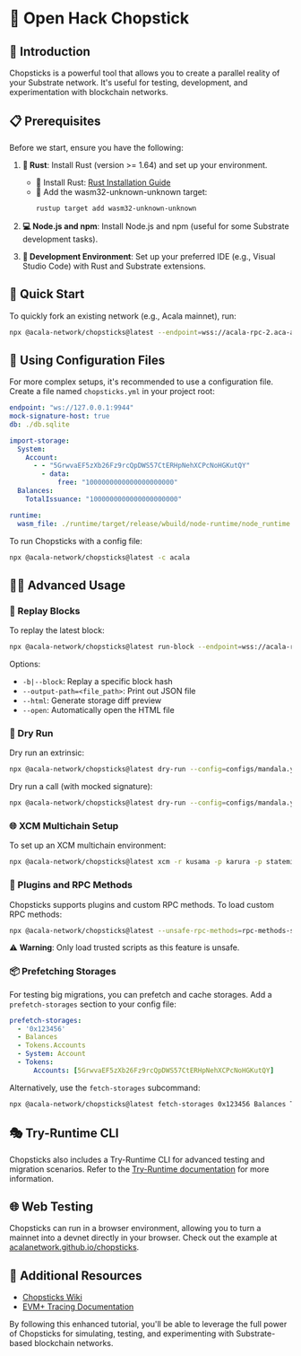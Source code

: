 # 🥢 Open Hack Chopstick

## 📝 Introduction

Chopsticks is a powerful tool that allows you to create a parallel reality of your Substrate network. It's useful for testing, development, and experimentation with blockchain networks.

## 📋 Prerequisites

Before we start, ensure you have the following:

1. **🦀 Rust**: Install Rust (version >= 1.64) and set up your environment.
   - 🔧 Install Rust: [Rust Installation Guide](https://www.rust-lang.org/tools/install)
   - 🎯 Add the wasm32-unknown-unknown target:
     ```bash
     rustup target add wasm32-unknown-unknown
     ```

2. **💻 Node.js and npm**: Install Node.js and npm (useful for some Substrate development tasks).

3. **🧰 Development Environment**: Set up your preferred IDE (e.g., Visual Studio Code) with Rust and Substrate extensions.

## 🚀 Quick Start

To quickly fork an existing network (e.g., Acala mainnet), run:

```bash
npx @acala-network/chopsticks@latest --endpoint=wss://acala-rpc-2.aca-api.network/ws
```

## 📁 Using Configuration Files

For more complex setups, it's recommended to use a configuration file. Create a file named `chopsticks.yml` in your project root:

```yaml
endpoint: "ws://127.0.0.1:9944"
mock-signature-host: true
db: ./db.sqlite

import-storage:
  System:
    Account:
      - - "5GrwvaEF5zXb26Fz9rcQpDWS57CtERHpNehXCPcNoHGKutQY"
        - data:
            free: "1000000000000000000000"
  Balances:
    TotalIssuance: "1000000000000000000000"

runtime:
  wasm_file: ./runtime/target/release/wbuild/node-runtime/node_runtime.wasm
```

To run Chopsticks with a config file:

```bash
npx @acala-network/chopsticks@latest -c acala
```

## 🏃‍♂️ Advanced Usage

### 🔄 Replay Blocks

To replay the latest block:

```bash
npx @acala-network/chopsticks@latest run-block --endpoint=wss://acala-rpc-2.aca-api.network/ws
```

Options:
- `-b|--block`: Replay a specific block hash
- `--output-path=<file_path>`: Print out JSON file
- `--html`: Generate storage diff preview
- `--open`: Automatically open the HTML file

### 🧪 Dry Run

Dry run an extrinsic:

```bash
npx @acala-network/chopsticks@latest dry-run --config=configs/mandala.yml --html --open --extrinsic=0x...
```

Dry run a call (with mocked signature):

```bash
npx @acala-network/chopsticks@latest dry-run --config=configs/mandala.yml --html --open --extrinsic=0x... --address=5GrwvaEF5zXb26Fz9rcQpDWS57CtERHpNehXCPcNoHGKutQY
```

### 🌐 XCM Multichain Setup

To set up an XCM multichain environment:

```bash
npx @acala-network/chopsticks@latest xcm -r kusama -p karura -p statemine
```

### 🔌 Plugins and RPC Methods

Chopsticks supports plugins and custom RPC methods. To load custom RPC methods:

```bash
npx @acala-network/chopsticks@latest --unsafe-rpc-methods=rpc-methods-scripts.js
```

⚠️ **Warning**: Only load trusted scripts as this feature is unsafe.

### 📦 Prefetching Storages

For testing big migrations, you can prefetch and cache storages. Add a `prefetch-storages` section to your config file:

```yaml
prefetch-storages:
  - '0x123456'
  - Balances
  - Tokens.Accounts
  - System: Account
  - Tokens:
      Accounts: [5GrwvaEF5zXb26Fz9rcQpDWS57CtERHpNehXCPcNoHGKutQY]
```

Alternatively, use the `fetch-storages` subcommand:

```bash
npx @acala-network/chopsticks@latest fetch-storages 0x123456 Balances Tokens.Accounts --endpoint=wss://acala-rpc-0.aca-api.network --block=<blockhash> --db=acala.sqlite
```

## 🎭 Try-Runtime CLI

Chopsticks also includes a Try-Runtime CLI for advanced testing and migration scenarios. Refer to the [Try-Runtime documentation](packages/chopsticks/src/plugins/try-runtime/README.md) for more information.

## 🌐 Web Testing

Chopsticks can run in a browser environment, allowing you to turn a mainnet into a devnet directly in your browser. Check out the example at [acalanetwork.github.io/chopsticks](https://acalanetwork.github.io/chopsticks/).

## 🔗 Additional Resources

- [Chopsticks Wiki](https://github.com/AcalaNetwork/chopsticks/wiki)
- [EVM+ Tracing Documentation](packages/chopsticks/src/plugins/trace-transaction/README.md)

By following this enhanced tutorial, you'll be able to leverage the full power of Chopsticks for simulating, testing, and experimenting with Substrate-based blockchain networks.
